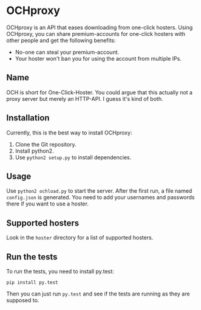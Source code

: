# OCHproxy
OCHproxy is an API that eases downloading from one-click hosters.
Using OCHproxy, you can share premium-accounts for one-click hosters with other people and get the following benefits:

+ No-one can steal your premium-account.
+ Your hoster won't ban you for using the account from multiple IPs.


## Name
OCH is short for One-Click-Hoster. 
You could argue that this actually not a proxy server but merely an HTTP-API. I guess it's kind of both.

## Installation
Currently, this is the best way to install OCHproxy:

1. Clone the Git repository.
2. Install python2.
3. Use `python2 setup.py` to install dependencies.

## Usage
Use `python2 ochload.py` to start the server. After the first run, a file named `config.json` is generated.
You need to add your usernames and passwords there if you want to use a hoster.

## Supported hosters
Look in the `hoster` directory for a list of supported hosters.

## Run the tests
To run the tests, you need to install py.test:

    pip install py.test
    
Then you can just run `py.test` and see if the tests are running as they are supposed to.